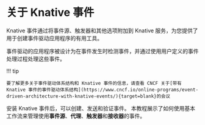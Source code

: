 # 关于 Knative 事件

Knative 事件通过将事件源、触发器和其他选项附加到 Knative 服务，为您提供了用于创建事件驱动应用程序的有用工具。

事件驱动的应用程序被设计为在事件发生时检测事件，并通过使用用户定义的事件处理过程处理这些事件。

!!! tip

    要了解更多关于事件驱动体系结构和 Knative 事件的信息，请查看 CNCF 关于[带有 Knative 事件的事件驱动体系结构](https://www.cncf.io/online-programs/event-driven-architecture-with-knative-events/){target=blank}的会议

安装 Knative 事件后，可以创建、发送和验证事件。
本教程展示了如何使用基本工作流来管理使用**事件源**、**代理**、**触发器**和**接收器**的事件。
